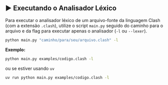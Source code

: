 ## ▶️ Executando o Analisador Léxico

Para executar o analisador léxico de um arquivo-fonte da linguagem Clash (com a extensão `.clash`), utilize o script `main.py` seguido do caminho para o arquivo e da flag para executar apenas o analisador (`-l` ou `--lexer`).

```sh
python main.py "caminho/para/seu/arquivo.clash" -l
```

**Exemplo:**

```sh
python main.py examples/codigo.clash -l
```
ou se estiver usando `uv`
```sh
uv run python main.py examples/codigo.clash -l
```